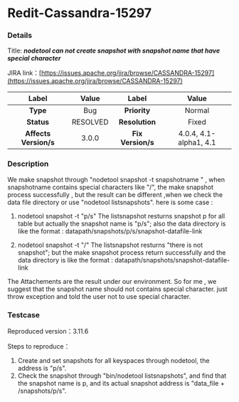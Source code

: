 # Redit-Cassandra-15297

### Details

Title: ***nodetool can not create snapshot with snapshot name that have special character***

JIRA link：[https://issues.apache.org/jira/browse/CASSANDRA-15297](https://issues.apache.org/jira/browse/CASSANDRA-15297)

|         Label         |                  Value                   |      Label      |     Value      |
|:---------------------:|:----------------------------------------:|:---------------:|:--------------:|
|       **Type**        |                   Bug                    |  **Priority**   |     Normal     |
|      **Status**       |                 RESOLVED                 | **Resolution**  |     Fixed      |
| **Affects Version/s** |                  3.0.0                   | **Fix Version/s** | 4.0.4, 4.1-alpha1, 4.1 |

### Description

We make snapshot through "nodetool snapshot -t snapshotname " , when snapshotname contains special characters like "/", the make snapshot process successfully , but the result
can be different ,when we check the data file directory or use "nodetool listsnapshots".
here is some case :

1. nodetool snapshot -t "p/s"
The listsnapshot resturns snapshot p for all table but actually the snapshot name is "p/s"; also the data directory is like the format : datapath/snapshots/p/s/snapshot-datafile-link

2. nodetool snapshot -t "/"
The listsnapshot resturns "there is not snapshot"; but the make snapshot process return successfully and the data directory is like the format : datapath/snapshots/snapshot-datafile-link

The Attachements are the result under our environment. So for me , we suggest that the snapshot name should not contains special character. just throw exception and told the user not to use special character.

### Testcase

Reproduced version：3.11.6

Steps to reproduce：

1. Create and set snapshots for all keyspaces through nodetool, the address is "p/s".
2. Check the snapshot through "bin/nodetool listsnapshots", and find that the snapshot name is p, and its actual snapshot address is "data_file + /snapshots/p/s".
